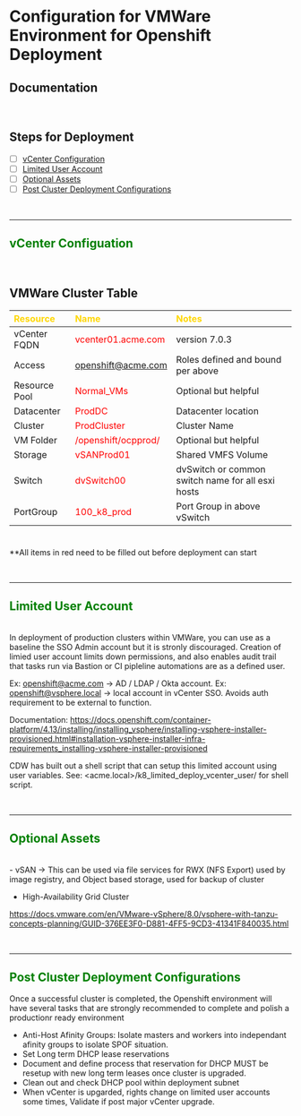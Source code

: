 # Configuration for VMWare Environment for Openshift Deployment

## Documentation

<br>

## Steps for Deployment

- [ ] [vCenter Configuration](#vCenter-Configuration)
- [ ] [Limited User Account](#Limited-User-Account)
- [ ] [Optional Assets](#Optional-Assets)
- [ ] [Post Cluster Deployment Configurations](#Post-Cluster-Deployment-Configurations)

</br>

------
## <span style="color:green"><b> vCenter Configuation</span></b>

<br>

## <b> VMWare Cluster Table</b>

| <span style="color:gold">Resource | <span style="color:gold">Name | <span style="color:gold">Notes</span> | 
| :--------------- | :---- | :--------------- |
| vCenter FQDN|<span style="color:red"> vcenter01.acme.com | version 7.0.3 |
| Access |<span style="color:red"> openshift@acme.com | Roles defined and bound per above |
| Resource Pool|<span style="color:red"> Normal_VMs | Optional but helpful |
| Datacenter|<span style="color:red"> ProdDC | Datacenter location |
| Cluster |<span style="color:red"> ProdCluster | Cluster Name |
| VM Folder|<span style="color:red"> /openshift/ocpprod/ | Optional but helpful |
| Storage |<span style="color:red"> vSANProd01 | Shared VMFS Volume |
| Switch | <span style="color:red">dvSwitch00 | dvSwitch or common switch name for all esxi hosts |
| PortGroup | <span style="color:red">100_k8_prod | Port Group in above vSwitch |
# 
**All items in red need to be filled out before deployment can start


<br>



------
## <span style="color:green"><b> Limited User Account</span></b>

<br>
In deployment of production clusters within VMWare, you can use as a baseline the SSO Admin account but it is stronly discouraged.  Creation of limied user account limits down permissions, and also enables audit trail that tasks run via Bastion or CI pipleline automations are as a defined user.

Ex:  openshift@acme.com -> AD / LDAP / Okta account.
Ex:  openshift@vsphere.local -> local account in vCenter SSO. Avoids auth requirement to be external to function.

Documentation: https://docs.openshift.com/container-platform/4.13/installing/installing_vsphere/installing-vsphere-installer-provisioned.html#installation-vsphere-installer-infra-requirements_installing-vsphere-installer-provisioned

CDW has built out a shell script that can setup this limited account using user variables.  See: <acme.local>/k8_limited_deploy_vcenter_user/  for shell script.



<br>

---




## <span style="color:green"><b> Optional Assets</span></b>

<br>
- vSAN -> This can be used via file services for RWX (NFS Export) used by image registry, and Object based storage, used for backup of cluster

<br>

- High-Availability Grid Cluster

https://docs.vmware.com/en/VMware-vSphere/8.0/vsphere-with-tanzu-concepts-planning/GUID-376EE3F0-D881-4FF5-9CD3-41341F840035.html



<br>

------
## <span style="color:green"><b> Post Cluster Deployment Configurations</span></b>

Once a successful cluster is completed, the Openshift environment will have several tasks that are strongly recommended to complete and polish a productionr ready environment

- Anti-Host Afinity Groups:  Isolate masters and workers into independant afinity groups to isolate SPOF situation.
- Set Long term DHCP lease reservations
- Document and define process that reservation for DHCP MUST be resetup with new long term leases once cluster is upgraded.
- Clean out and check DHCP pool within deployment subnet
- When vCenter is upgarded, rights change on limited user accounts some times, Validate if post major vCenter upgrade.

